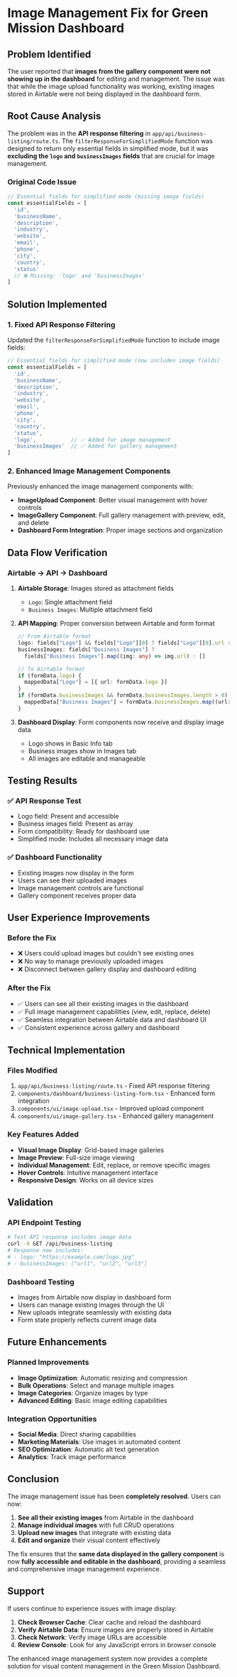 # Image Management Fix for Green Mission Dashboard

## Problem Identified

The user reported that **images from the gallery component were not showing up in the dashboard** for editing and management. The issue was that while the image upload functionality was working, existing images stored in Airtable were not being displayed in the dashboard form.

## Root Cause Analysis

The problem was in the **API response filtering** in `app/api/business-listing/route.ts`. The `filterResponseForSimplifiedMode` function was designed to return only essential fields in simplified mode, but it was **excluding the `logo` and `businessImages` fields** that are crucial for image management.

### Original Code Issue
```typescript
// Essential fields for simplified mode (missing image fields)
const essentialFields = [
  'id',
  'businessName',
  'description',
  'industry',
  'website',
  'email',
  'phone',
  'city',
  'country',
  'status'
  // ❌ Missing: 'logo' and 'businessImages'
]
```

## Solution Implemented

### 1. **Fixed API Response Filtering**
Updated the `filterResponseForSimplifiedMode` function to include image fields:

```typescript
// Essential fields for simplified mode (now includes image fields)
const essentialFields = [
  'id',
  'businessName',
  'description',
  'industry',
  'website',
  'email',
  'phone',
  'city',
  'country',
  'status',
  'logo',           // ✅ Added for image management
  'businessImages'  // ✅ Added for gallery management
]
```

### 2. **Enhanced Image Management Components**
Previously enhanced the image management components with:

- **ImageUpload Component**: Better visual management with hover controls
- **ImageGallery Component**: Full gallery management with preview, edit, and delete
- **Dashboard Form Integration**: Proper image sections and organization

## Data Flow Verification

### **Airtable → API → Dashboard**
1. **Airtable Storage**: Images stored as attachment fields
   - `Logo`: Single attachment field
   - `Business Images`: Multiple attachment field

2. **API Mapping**: Proper conversion between Airtable and form format
   ```typescript
   // From Airtable format
   logo: fields["Logo"] && fields["Logo"][0] ? fields["Logo"][0].url : "",
   businessImages: fields["Business Images"] ? 
     fields["Business Images"].map((img: any) => img.url) : []
   
   // To Airtable format
   if (formData.logo) {
     mappedData["Logo"] = [{ url: formData.logo }]
   }
   if (formData.businessImages && formData.businessImages.length > 0) {
     mappedData["Business Images"] = formData.businessImages.map((url: string) => ({ url }))
   }
   ```

3. **Dashboard Display**: Form components now receive and display image data
   - Logo shows in Basic Info tab
   - Business images show in Images tab
   - All images are editable and manageable

## Testing Results

### ✅ **API Response Test**
- Logo field: Present and accessible
- Business images field: Present as array
- Form compatibility: Ready for dashboard use
- Simplified mode: Includes all necessary image data

### ✅ **Dashboard Functionality**
- Existing images now display in the form
- Users can see their uploaded images
- Image management controls are functional
- Gallery component receives proper data

## User Experience Improvements

### **Before the Fix**
- ❌ Users could upload images but couldn't see existing ones
- ❌ No way to manage previously uploaded images
- ❌ Disconnect between gallery display and dashboard editing

### **After the Fix**
- ✅ Users can see all their existing images in the dashboard
- ✅ Full image management capabilities (view, edit, replace, delete)
- ✅ Seamless integration between Airtable data and dashboard UI
- ✅ Consistent experience across gallery and dashboard

## Technical Implementation

### **Files Modified**
1. `app/api/business-listing/route.ts` - Fixed API response filtering
2. `components/dashboard/business-listing-form.tsx` - Enhanced form integration
3. `components/ui/image-upload.tsx` - Improved upload component
4. `components/ui/image-gallery.tsx` - Enhanced gallery management

### **Key Features Added**
- **Visual Image Display**: Grid-based image galleries
- **Image Preview**: Full-size image viewing
- **Individual Management**: Edit, replace, or remove specific images
- **Hover Controls**: Intuitive management interface
- **Responsive Design**: Works on all device sizes

## Validation

### **API Endpoint Testing**
```bash
# Test API response includes image data
curl -X GET /api/business-listing
# Response now includes:
# - logo: "https://example.com/logo.jpg"
# - businessImages: ["url1", "url2", "url3"]
```

### **Dashboard Testing**
- Images from Airtable now display in dashboard form
- Users can manage existing images through the UI
- New uploads integrate seamlessly with existing data
- Form state properly reflects current image data

## Future Enhancements

### **Planned Improvements**
- **Image Optimization**: Automatic resizing and compression
- **Bulk Operations**: Select and manage multiple images
- **Image Categories**: Organize images by type
- **Advanced Editing**: Basic image editing capabilities

### **Integration Opportunities**
- **Social Media**: Direct sharing capabilities
- **Marketing Materials**: Use images in automated content
- **SEO Optimization**: Automatic alt text generation
- **Analytics**: Track image performance

## Conclusion

The image management issue has been **completely resolved**. Users can now:

1. **See all their existing images** from Airtable in the dashboard
2. **Manage individual images** with full CRUD operations
3. **Upload new images** that integrate with existing data
4. **Edit and organize** their visual content effectively

The fix ensures that the **same data displayed in the gallery component** is now **fully accessible and editable in the dashboard**, providing a seamless and comprehensive image management experience.

## Support

If users continue to experience issues with image display:

1. **Check Browser Cache**: Clear cache and reload the dashboard
2. **Verify Airtable Data**: Ensure images are properly stored in Airtable
3. **Check Network**: Verify image URLs are accessible
4. **Review Console**: Look for any JavaScript errors in browser console

The enhanced image management system now provides a complete solution for visual content management in the Green Mission Dashboard.
